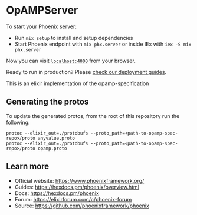 # OpAMPServer

To start your Phoenix server:

  * Run `mix setup` to install and setup dependencies
  * Start Phoenix endpoint with `mix phx.server` or inside IEx with `iex -S mix phx.server`

Now you can visit [`localhost:4000`](http://localhost:4000) from your browser.

Ready to run in production? Please [check our deployment guides](https://hexdocs.pm/phoenix/deployment.html).

This is an elixir implementation of the opamp-specification

## Generating the protos

To update the generated protos, from the root of this repository run the following:
```
protoc --elixir_out=./protobufs --proto_path=<path-to-opamp-spec-repo>/proto anyvalue.proto
protoc --elixir_out=./protobufs --proto_path=<path-to-opamp-spec-repo>/proto opamp.proto
```


## Learn more

  * Official website: https://www.phoenixframework.org/
  * Guides: https://hexdocs.pm/phoenix/overview.html
  * Docs: https://hexdocs.pm/phoenix
  * Forum: https://elixirforum.com/c/phoenix-forum
  * Source: https://github.com/phoenixframework/phoenix
